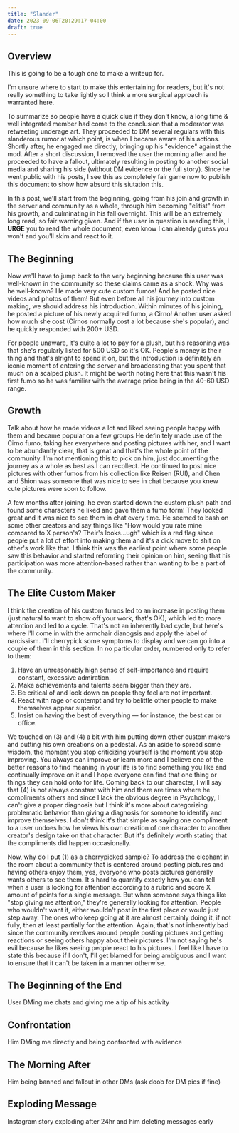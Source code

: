 ```yaml
---
title: "Slander"
date: 2023-09-06T20:29:17-04:00
draft: true
---
```


## Overview

This is going to be a tough one to make a writeup for.

I'm unsure where to start to make this entertaining for readers, but it's not really something to take lightly so I think a more surgical approach is warranted here. 

To summarize so people have a quick clue if they don't know, a long time & well integrated member had come to the conclusion that a moderator was retweeting underage art. They proceeded to DM several regulars with this slanderous rumor at which point, is when I became aware of his actions. Shortly after, he engaged me directly, bringing up his "evidence" against the mod. After a short discussion, I removed the user the morning after and he proceeded to have a fallout, ultimately resulting in posting to another social media and sharing his side (without DM evidence or the full story). Since he went public with his posts, I see this as completely fair game now to publish this document to show how absurd this siutation this.

In this post, we'll start from the beginning, going from his join and growth in the server and community as a whole, through him becoming "elitist" from his growth, and culminating in his fall overnight. This will be an extremely long read, so fair warning given. And if the user in question is reading this, I **URGE** you to read the whole document, even know I can already guess you won't and you'll skim and react to it.


## The Beginning

Now we'll have to jump back to the very beginning because this user was well-known in the community so these claims came as a shock. Why was he well-known? He made very cute custom fumos! And he posted nice videos and photos of them! But even before all his journey into custom making, we should address his introduction. Within minutes of his joining, he posted a picture of his newly acquired fumo, a Cirno! Another user asked how much she cost (Cirnos normally cost a lot because she's popular), and he quickly responded with 200+ USD. 

For people unaware, it's quite a lot to pay for a plush, but his reasoning was that she's regularly listed for 500 USD so it's OK. People's money is their thing and that's alright to spend it on, but the introduction is definitely an iconic moment of entering the server and broadcasting that you spent that much on a scalped plush. It might be worth noting here that this wasn't his first fumo so he was familiar with the average price being in the 40-60 USD range.

## Growth
Talk about how he made videos a lot and liked seeing people happy with them and became popular on a few groups
He definitely made use of the Cirno fumo, taking her everywhere and posting pictures with her, and I want to be abundantly clear, that is great and that's the whole point of the community. I'm not mentioning this to pick on him, just documenting the journey as a whole as best as I can recollect. He continued to post nice pictures with other fumos from his collection like Reisen (RUI), and Chen and Shion was someone that was nice to see in chat because you knew cute pictures were soon to follow. 

A few months after joining, he even started down the custom plush path and found some characters he liked and gave them a fumo form! They looked great and it was nice to see them in chat every time. He seemed to bash on some other creators and say things like "How would you rate mine compared to X person's? Their's looks...ugh" which is a red flag since people put a lot of effort into making them and it's a dick move to shit on other's work like that. I think this was the earliest point where some people saw this behavior and started reforming their opinion on him, seeing that his participation was more attention-based rather than wanting to be a part of the community.

## The Elite Custom Maker
I think the creation of his custom fumos led to an increase in posting them (just natural to want to show off your work, that's OK), which led to more attention and led to a cycle. That's not an inherently bad cycle, but here's where I'll come in with the armchair dianogsis and apply the label of narcissism. I'll cherrypick some symptoms to display and we can go into a couple of them in this section. In no particular order, numbered only to refer to them:
1. Have an unreasonably high sense of self-importance and require constant, excessive admiration.
2. Make achievements and talents seem bigger than they are.
3. Be critical of and look down on people they feel are not important.
4. React with rage or contempt and try to belittle other people to make themselves appear superior.
5. Insist on having the best of everything — for instance, the best car or office.

We touched on (3) and (4) a bit with him putting down other custom makers and putting his own creations on a pedestal. As an aside to spread some wisdom, the moment you stop criticizing yourself is the moment you stop improving. You always can improve or learn more and I believe one of the better reasons to find meaning in your life is to find something you like and continually improve on it and I hope everyone can find that one thing or things they can hold onto for life. Coming back to our character, I will say that (4) is not always constant with him and there are times where he compliments others and since I lack the obvious degree in Psychology, I can't give a proper diagnosis but I think it's more about categorizing problematic behavior than giving a diagnosis for someone to identify and improve themselves. I don't think it's that simple as saying one compliment to a user undoes how he views his own creation of one character to another creator's design take on that character. But it's definitely worth stating that the compliments did happen occasionally.

Now, why do I put (1) as a cherrypicked sample? To address the elephant in the room about a community that is centered around posting pictures and having others enjoy them, yes, everyone who posts pictures generally wants others to see them. It's hard to quantify exactly how you can tell when a user is looking for attention according to a rubric and score X amount of points for a single message. But when someone says things like "stop giving me attention," they're generally looking for attention. People who wouldn't want it, either wouldn't post in the first place or would just step away. The ones who keep going at it are almost certainly doing it, if not fully, then at least partially for the attention. Again, that's not inherently bad since the community revolves around people posting pictures and getting reactions or seeing others happy about their pictures. I'm not saying he's evil because he likes seeing people react to his pictures. I feel like I have to state this because if I don't, I'll get blamed for being ambiguous and I want to ensure that it can't be taken in a manner otherwise.

## The Beginning of the End
User DMing me chats and giving me a tip of his activity

## Confrontation
Him DMing me directly and being confronted with evidence

## The Morning After
Him being banned and fallout in other DMs (ask doob for DM pics if fine)

## Exploding Message
Instagram story exploding after 24hr and him deleting messages early


